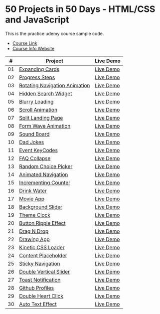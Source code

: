 # 50 Projects in 50 Days - HTML/CSS and JavaScript

This is the practice udemy course sample code.

-   [Course Link](https://www.udemy.com/course/50-projects-50-days)
-   [Course Info Website](https://50projects50days.com)


|  #  | Project                                                                                                                     | Live Demo                                                                         |
| :-: | --------------------------------------------------------------------------------------------------------------------------- | --------------------------------------------------------------------------------- |
| 01  | [Expanding Cards](https://github.com/e04ji3w94gj94/50-Projects-In-50-Days---HTML-CSS-JavaScript/tree/main/Day1-ExpandingCards)                             | [Live Demo](https://e04ji3w94gj94.github.io/50-Projects-In-50-Days---HTML-CSS-JavaScript/Day1-ExpandingCards/)               |
| 02  | [Progress Steps](https://github.com/e04ji3w94gj94/50-Projects-In-50-Days---HTML-CSS-JavaScript/tree/main/Day2-ProgressSteps)                               | [Live Demo](https://e04ji3w94gj94.github.io/50-Projects-In-50-Days---HTML-CSS-JavaScript/Day2-ProgressSteps/)                |
| 03  | [Rotating Navigation Animation](https://github.com/e04ji3w94gj94/50-Projects-In-50-Days---HTML-CSS-JavaScript/tree/main/Day3-RotatingNavigation) | [Live Demo](https://e04ji3w94gj94.github.io/50-Projects-In-50-Days---HTML-CSS-JavaScript/Day3-RotatingNavigation/) |
| 04  | [Hidden Search Widget](https://github.com/e04ji3w94gj94/50-Projects-In-50-Days---HTML-CSS-JavaScript/tree/main/Day4-HiddenSearchWidget) | [Live Demo](https://e04ji3w94gj94.github.io/50-Projects-In-50-Days---HTML-CSS-JavaScript/Day4-HiddenSearchWidget/) |
| 05  | [Blurry Loading](https://github.com/e04ji3w94gj94/50-Projects-In-50-Days---HTML-CSS-JavaScript/tree/main/Day5-BlurryLoading) | [Live Demo](https://e04ji3w94gj94.github.io/50-Projects-In-50-Days---HTML-CSS-JavaScript/Day5-BlurryLoading/) |
| 06  | [Scroll Animation](https://github.com/e04ji3w94gj94/50-Projects-In-50-Days---HTML-CSS-JavaScript/tree/main/Day6-ScrollAnimation) | [Live Demo](https://e04ji3w94gj94.github.io/50-Projects-In-50-Days---HTML-CSS-JavaScript/Day6-ScrollAnimation/) |
| 07  | [Split Landing Page](https://github.com/e04ji3w94gj94/50-Projects-In-50-Days---HTML-CSS-JavaScript/tree/main/Day7-SplitLandingPage) | [Live Demo](https://e04ji3w94gj94.github.io/50-Projects-In-50-Days---HTML-CSS-JavaScript/Day7-SplitLandingPage/) |
| 08  | [Form Wave Animation](https://github.com/e04ji3w94gj94/50-Projects-In-50-Days---HTML-CSS-JavaScript/tree/main/Day8-FormWaveAnimation) | [Live Demo](https://e04ji3w94gj94.github.io/50-Projects-In-50-Days---HTML-CSS-JavaScript/Day8-FormWaveAnimation/) |
| 09  | [Sound Board](https://github.com/e04ji3w94gj94/50-Projects-In-50-Days---HTML-CSS-JavaScript/tree/main/Day9-SoundBoard) | [Live Demo](https://e04ji3w94gj94.github.io/50-Projects-In-50-Days---HTML-CSS-JavaScript/Day9-SoundBoard/) |
| 10  | [Dad Jokes](https://github.com/e04ji3w94gj94/50-Projects-In-50-Days---HTML-CSS-JavaScript/tree/main/Day10-DadJokes) | [Live Demo](https://e04ji3w94gj94.github.io/50-Projects-In-50-Days---HTML-CSS-JavaScript/Day10-DadJokes/) |
| 11  | [Event KeyCodes](https://github.com/e04ji3w94gj94/50-Projects-In-50-Days---HTML-CSS-JavaScript/tree/main/Day11-EventKeyCodes) | [Live Demo](https://e04ji3w94gj94.github.io/50-Projects-In-50-Days---HTML-CSS-JavaScript/Day11-EventKeyCodes/) |
| 12  | [FAQ Collapse](https://github.com/e04ji3w94gj94/50-Projects-In-50-Days---HTML-CSS-JavaScript/tree/main/Day12-FAQCollapse) | [Live Demo](https://e04ji3w94gj94.github.io/50-Projects-In-50-Days---HTML-CSS-JavaScript/Day12-FAQCollapse/) |
| 13  | [Random Choice Picker](https://github.com/e04ji3w94gj94/50-Projects-In-50-Days---HTML-CSS-JavaScript/tree/main/Day13-RandomChoicePicker) | [Live Demo](https://e04ji3w94gj94.github.io/50-Projects-In-50-Days---HTML-CSS-JavaScript/Day13-RandomChoicePicker/) |
| 14  | [Animated Navigation](https://github.com/e04ji3w94gj94/50-Projects-In-50-Days---HTML-CSS-JavaScript/tree/main/Day14-AnimatedNavigation) | [Live Demo](https://e04ji3w94gj94.github.io/50-Projects-In-50-Days---HTML-CSS-JavaScript/Day14-AnimatedNavigation/) |
| 15  | [Incrementing Counter](https://github.com/e04ji3w94gj94/50-Projects-In-50-Days---HTML-CSS-JavaScript/tree/main/Day15-IncrementingCounter) | [Live Demo](https://e04ji3w94gj94.github.io/50-Projects-In-50-Days---HTML-CSS-JavaScript/Day15-IncrementingCounter/) |
| 16  | [Drink Water](https://github.com/e04ji3w94gj94/50-Projects-In-50-Days---HTML-CSS-JavaScript/tree/main/Day16-DrinkWater) | [Live Demo](https://e04ji3w94gj94.github.io/50-Projects-In-50-Days---HTML-CSS-JavaScript/Day16-DrinkWater/) |
| 17  | [Movie App](https://github.com/e04ji3w94gj94/50-Projects-In-50-Days---HTML-CSS-JavaScript/tree/main/Day17-MovieApp) | [Live Demo](https://e04ji3w94gj94.github.io/50-Projects-In-50-Days---HTML-CSS-JavaScript/Day17-MovieApp/) |
| 18  | [Background Slider](https://github.com/e04ji3w94gj94/50-Projects-In-50-Days---HTML-CSS-JavaScript/tree/main/Day18-BackgroundSlider) | [Live Demo](https://e04ji3w94gj94.github.io/50-Projects-In-50-Days---HTML-CSS-JavaScript/Day18-BackgroundSlider/) |
| 19  | [Theme Clock](https://github.com/e04ji3w94gj94/50-Projects-In-50-Days---HTML-CSS-JavaScript/tree/main/Day19-ThemeClock) | [Live Demo](https://e04ji3w94gj94.github.io/50-Projects-In-50-Days---HTML-CSS-JavaScript/Day19-ThemeClock/) |
| 20  | [Button Ripple Effect](https://github.com/e04ji3w94gj94/50-Projects-In-50-Days---HTML-CSS-JavaScript/tree/main/Day20-ButtonRippleEffect) | [Live Demo](https://e04ji3w94gj94.github.io/50-Projects-In-50-Days---HTML-CSS-JavaScript/Day20-ButtonRippleEffect/) |
| 21  | [Drag N Drop](https://github.com/e04ji3w94gj94/50-Projects-In-50-Days---HTML-CSS-JavaScript/tree/main/Day21-DragNDrop) | [Live Demo](https://e04ji3w94gj94.github.io/50-Projects-In-50-Days---HTML-CSS-JavaScript/Day21-DragNDrop/) |
| 22  | [Drawing App](https://github.com/e04ji3w94gj94/50-Projects-In-50-Days---HTML-CSS-JavaScript/tree/main/Day22-DrawingApp) | [Live Demo](https://e04ji3w94gj94.github.io/50-Projects-In-50-Days---HTML-CSS-JavaScript/Day22-DrawingApp/) |
| 23  | [Kinetic CSS Loader](https://github.com/e04ji3w94gj94/50-Projects-In-50-Days---HTML-CSS-JavaScript/tree/main/Day23-KineticCSSLoader) | [Live Demo](https://e04ji3w94gj94.github.io/50-Projects-In-50-Days---HTML-CSS-JavaScript/Day23-KineticCSSLoader/) |
| 24  | [Content Placeholder](https://github.com/e04ji3w94gj94/50-Projects-In-50-Days---HTML-CSS-JavaScript/tree/main/Day24-ContentPlaceholder) | [Live Demo](https://e04ji3w94gj94.github.io/50-Projects-In-50-Days---HTML-CSS-JavaScript/Day24-ContentPlaceholder/) |
| 25  | [Sticky Navigation](https://github.com/e04ji3w94gj94/50-Projects-In-50-Days---HTML-CSS-JavaScript/tree/main/Day25-StickyNavigation) | [Live Demo](https://e04ji3w94gj94.github.io/50-Projects-In-50-Days---HTML-CSS-JavaScript/Day25-StickyNavigation/) |
| 26  | [Double Vertical Slider](https://github.com/e04ji3w94gj94/50-Projects-In-50-Days---HTML-CSS-JavaScript/tree/main/Day26-DoubleVerticalSlider) | [Live Demo](https://e04ji3w94gj94.github.io/50-Projects-In-50-Days---HTML-CSS-JavaScript/Day26-DoubleVerticalSlider/) |
| 27  | [Toast Notification](https://github.com/e04ji3w94gj94/50-Projects-In-50-Days---HTML-CSS-JavaScript/tree/main/Day27-ToastNotification) | [Live Demo](https://e04ji3w94gj94.github.io/50-Projects-In-50-Days---HTML-CSS-JavaScript/Day27-ToastNotification/) |
| 28  | [Github Profiles](https://github.com/e04ji3w94gj94/50-Projects-In-50-Days---HTML-CSS-JavaScript/tree/main/Day28-GithubProfiles) | [Live Demo](https://e04ji3w94gj94.github.io/50-Projects-In-50-Days---HTML-CSS-JavaScript/Day28-GithubProfiles/) |
| 29  | [Double Heart Click](https://github.com/e04ji3w94gj94/50-Projects-In-50-Days---HTML-CSS-JavaScript/tree/main/Day29-DoubleHeartClick) | [Live Demo](https://e04ji3w94gj94.github.io/50-Projects-In-50-Days---HTML-CSS-JavaScript/Day29-DoubleHeartClick/) |
| 30  | [Auto Text Effect](https://github.com/e04ji3w94gj94/50-Projects-In-50-Days---HTML-CSS-JavaScript/tree/main/Day30-AutoTextEffect) | [Live Demo](https://e04ji3w94gj94.github.io/50-Projects-In-50-Days---HTML-CSS-JavaScript/Day30-AutoTextEffect/) |